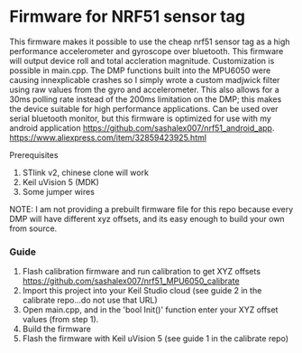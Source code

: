 # Firmware for NRF51 sensor tag

This firmware makes it possible to use the cheap nrf51 sensor tag as a high performance accelerometer and gyroscope over bluetooth. This firmware will output device roll and total accleration magnitude. Customization is possible in main.cpp. The DMP functions built into the MPU6050 were causing innexplicable crashes so I simply wrote a custom madjwick filter using raw values from the gyro and accelerometer. This also allows for a 30ms polling rate instead of the 200ms limitation on the DMP; this makes the device suitable for high performance applications. Can be used over serial bluetooth monitor, but this firmware is optimized for use with my android application https://github.com/sashalex007/nrf51_android_app. 
https://www.aliexpress.com/item/32859423925.html

Prerequisites 
1. STlink v2, chinese clone will work
2. Keil uVision 5 (MDK)
3. Some jumper wires

NOTE: I am not providing a prebuilt firmware file for this repo because every DMP will have different xyz offsets, and its easy enough to build your own from source.

### Guide

1. Flash calibration firmware and run calibration to get XYZ offsets https://github.com/sashalex007/nrf51_MPU6050_calibrate
2. Import this project into your Keil Studio cloud (see guide 2 in the calibrate repo...do not use that URL)
3. Open main.cpp, and in the 'bool Init()' function enter your XYZ offset values (from step 1). 
4. Build the firmware
5. Flash the firmware with Keil uVision 5 (see guide 1 in the calibrate repo)

